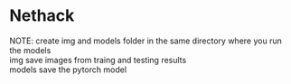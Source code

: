 # Nethack
NOTE: create img and models folder in the same directory where you run the models<br>
img save images from traing and testing results<br>
models save the pytorch model<br>
